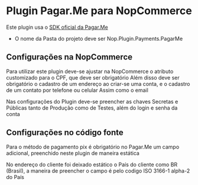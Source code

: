 # Plugin Pagar.Me para NopCommerce
Este plugin usa o [SDK oficial da Pagar.Me](https://github.com/pagarme/pagarme-net-standard-sdk/tree/main)
 - O nome da Pasta do projeto deve ser Nop.Plugin.Payments.PagarMe
## Configurações na NopCommerce
Para utilizar este plugin deve-se ajustar na NopCommerce o atributo customizado para o CPF, que deve ser obrigatório
Além disso deve ser obrigatório o cadastro de um endereço ao criar-se uma conta, e o cadastro de um contato por telefone ou celular
Assim como o email

Nas configurações do Plugin deve-se preencher as chaves Secretas e Públicas tanto de Produção como de Testes, além do login e senha da conta

## Configurações no código fonte
Para o método de pagamento pix é obrigatório no Pagar.Me um campo adicional, preenchido neste plugin de maneira estática

No endereço do cliente foi deixado estático o País do cliente como BR (Brasil), a maneira de preencher o campo é pelo codigo ISO 3166-1 alpha-2 do País
